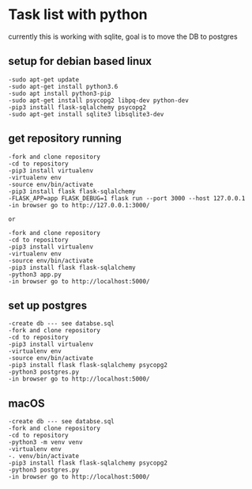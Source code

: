 # Task list with python

currently this is working with sqlite, goal is to move the DB to postgres

## setup for debian based linux
    -sudo apt-get update
    -sudo apt-get install python3.6
    -sudo apt install python3-pip
    -sudo apt-get install psycopg2 libpq-dev python-dev
    -pip3 install flask-sqlalchemy psycopg2
    -sudo apt-get install sqlite3 libsqlite3-dev

## get repository running
    -fork and clone repository
    -cd to repository
    -pip3 install virtualenv
    -virtualenv env
    -source env/bin/activate
    -pip3 install flask flask-sqlalchemy
    -FLASK_APP=app FLASK_DEBUG=1 flask run --port 3000 --host 127.0.0.1
    -in browser go to http://127.0.0.1:3000/

    or

    -fork and clone repository
    -cd to repository
    -pip3 install virtualenv
    -virtualenv env
    -source env/bin/activate
    -pip3 install flask flask-sqlalchemy
    -python3 app.py
    -in browser go to http://localhost:5000/

## set up postgres
    -create db --- see databse.sql
    -fork and clone repository
    -cd to repository
    -pip3 install virtualenv
    -virtualenv env
    -source env/bin/activate
    -pip3 install flask flask-sqlalchemy psycopg2
    -python3 postgres.py
    -in browser go to http://localhost:5000/

## macOS
    -create db --- see databse.sql
    -fork and clone repository
    -cd to repository
    -python3 -m venv venv
    -virtualenv env
    -. venv/bin/activate
    -pip3 install flask flask-sqlalchemy psycopg2
    -python3 postgres.py
    -in browser go to http://localhost:5000/

